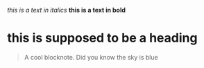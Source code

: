 *this is a text in italics*
**this is a text in bold**
# this is supposed to be a heading
> A cool blocknote. Did you know the sky is blue
